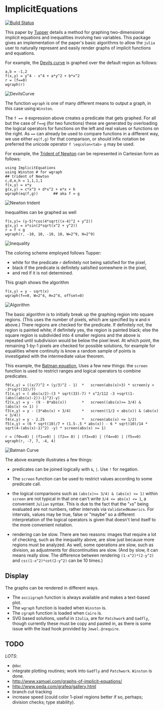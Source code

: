 # ImplicitEquations

[![Build Status](https://travis-ci.org/jverzani/ImplicitEquations.jl.svg?branch=master)](https://travis-ci.org/jverzani/ImplicitEquations.jl)



This paper by
[Tupper](http://www.dgp.toronto.edu/people/mooncake/papers/SIGGRAPH2001_Tupper.pdf)
details a method for graphing two-dimensional implicit equations and
inequalities involving two variables. This package gives an
implementation of the  paper's basic algorithms to allow
the `julia` user to naturally represent and easily render graphs of
implicit functions and equations.



For example, the
[Devils curve](http://www-groups.dcs.st-and.ac.uk/~history/Curves/Devils.html)
is graphed over the default region as follows:

```
a,b = -1,2
f(x,y) = y^4 - x^4 + a*y^2 + b*x^2
r = (f==0)
wgraph(r)
```

![DevilsCurve](http://i.imgur.com/LChTzC1.png)

The function `wgraph` is one of many different means to output a
graph, in this case using `Winston`.


The `f == 0` expression above creates a predicate that gets
graphed. For all but the case of `f==g` (for two functions) these are
generated by overloading the logical operators for functions on the
left and real values or functions on the right. As `==` can already be
used to compare functions in a different way, we use either `eq(f,g)`
for that comparison, or should infix notation be preferred the unicode
operator `f \eqcolon<tab> g` may be used.

For example, the
[Trident of Newton](http://www-history.mcs.st-and.ac.uk/Curves/Trident.html)
can be represented in Cartesian form as follows:

```
using ImplicitEquations
using Winston # for wgraph
## trident of Newton
c,d,e,h = 1,1,1,1
f(x,y) = x*y
g(x,y) = c*x^3 + d*x^2 + e*x + h
wgraph(eq(f,g))       ## aka f ≕ g
```

![Newton trident](http://i.imgur.com/7NxtUsK.png)


Inequalities can be graphed as well

```
f(x,y)= (y-5)*cos(4*sqrt((x-4)^2 + y^2))
g(x,y) = x*sin(2*sqrt(x^2 + y^2))
r = f < g
wgraph(r, -10, 10, -10, 10, W=2^9, H=2^9)
```

![Inequality](http://i.imgur.com/aEFjlTp.png)


The coloring scheme employed follows Tupper:

* white for the predicate `r` definitely not being satisfied for the pixel,
* black if the predicate is definitely satisfied somewhere in the pixel,
* and red if it is not determined.


This graph  shows the algorithm

```
f(x,y) = y - sqrt(x)
wgraph(f==0, W=2^4, H=2^4, offset=0)
```

![Algorithm](http://i.imgur.com/8Mtmb7v.png)

The basic algorithm is to initially break up the graphing region into
square regions. (This uses the number of pixels, which are specified
by `W` and `H` above.)  There regions are checked for the
predicate. If definitely not, the region is painted white; if
definitely yes, the region is painted black; else the square region is
subdivided into 4 smaller regions and the above is repeated until
subdivision would be below the pixel level. At which point, the
remaining 1-by-1 pixels are checked for possible solutions, for
example for equalities where continuity is know a random sample of
points is investigated with the intermediate value theorem.


This example, the
[Batman equation](http://yangkidudel.wordpress.com/2011/08/02/love-and-mathematics/),
Uses a few new things: the `screen` function is used to restrict
ranges and logical operators to combine predicates.

```
f0(x,y) = ((x/7)^2 + (y/3)^2 - 1)  *   screen(abs(x)>3) * screen(y > -3*sqrt(33)/7) 
f1(x,y) = ( abs(x/2)-(3 * sqrt(33)-7) * x^2/112 -3 +sqrt(1-(abs((abs(x)-2))-1)^2)-y)
f2(x,y) = y - (9 - 8*abs(x))       *   screen((abs(x)>= 3/4) &  (abs(x) <= 1) )
f3(x,y) = y - (3*abs(x) + 3/4)     *   screen((1/2 < abs(x)) & (abs(x) < 3/4))
f4(x,y) = y - 2.25                 *   screen(abs(x) <= 1/2) 
f5(x,y) = (6 * sqrt(10)/7 + (1.5-.5 * abs(x)) - 6 * sqrt(10)/14 * sqrt(4-(abs(x)-1)^2) -y) * screen(abs(x) >= 1)

r = (f0==0) | (f1==0) | (f2== 0) | (f3==0) | (f4==0) | (f5==0)
wgraph(r, -7, 7, -4, 4)
```

![Batman Curve](http://i.imgur.com/Buyd9Fb.png)

The above example illustrates a few things:

* predicates can be joined logically with `&`, `|`. Use `!` for negation.

* The `screen` function can be used to restrict values according to
  some predicate call.

* the logical comparisons such as `(abs(x)>= 3/4) & (abs(x) <= 1)`
  within `screen` are not typical in that one can't write `3/4 <=
  abs(x) <= 1`, a convenient `Julian` syntax. This is due to the fact that the "`x`s"
  being evaluated are not numbers, rather intervals via
  `ValidatedNumerics`. For intervals, values may be true, false or
  "maybe" so a different interpretation of the logical operators is
  given that doesn't lend itself to the more convenient notation.

* rendering can be slow. There are two reasons: images that require a
  lot of checking, such as the inequality above, are slow just because
  more regions must be analyzed. As well, some operations are slow,
  such as division, as adjustments for discontinuities are slow. (And
  by slow, it can means really slow. The difference between rendering
  `(1-x^2)*(2-y^2)` and `csc(1-x^2)*cot(2-y^2)` can be 10 times.)

## Display

The graphs can be rendered in different ways.

* The `asciigraph` function is always available and makes a text-based plot.
* The `wgraph` function is loaded when `Winston` is.
* The `cgraph` function is loaded when `Cairo` is.
* SVG based solutions, useful in `IJulia`, are for `Patchwork` and
  `Gadfly`, though currently these must be copy and pasted in, as
  there is some issue with the load hook provided by
  `Jewel.@require`.


## TODO

*LOTS*:

* `@doc`
* integrate plotting routines; work into `Gadfly` and `Patchwork`. `Winston` is done.
* http://www.xamuel.com/graphs-of-implicit-equations/
* http://www.peda.com/grafeq/gallery.html
* branch cut tracking
* increase speed (could color 1-pixel regions better if so, perhaps; division checks; type stability).

